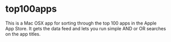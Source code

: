 # top100apps

This is a Mac OSX app for sorting through the top 100 apps in the Apple App Store. It gets the data feed and lets you run simple AND or OR searches on the app titles.
